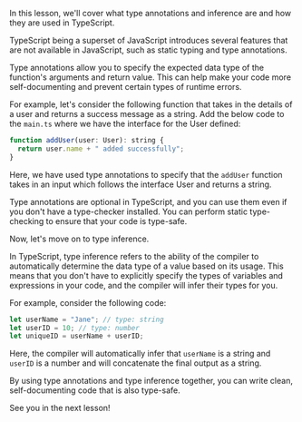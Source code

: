 In this lesson, we'll cover what type annotations and inference are and how they are used in TypeScript.

TypeScript being a superset of JavaScript introduces several features that are not available in JavaScript, such as static typing and type annotations.

Type annotations allow you to specify the expected data type of the function's arguments and return value. This can help make your code more self-documenting and prevent certain types of runtime errors.

For example, let's consider the following function that takes in the details of a user and returns a success message as a string. Add the below code to the `main.ts` where we have the interface for the User defined:

```js
function addUser(user: User): string {
  return user.name + " added successfully";
}
```

Here, we have used type annotations to specify that the `addUser` function takes in an input which follows the interface User and returns a string.

Type annotations are optional in TypeScript, and you can use them even if you don't have a type-checker installed. You can perform static type-checking to ensure that your code is type-safe.

Now, let's move on to type inference.

In TypeScript, type inference refers to the ability of the compiler to automatically determine the data type of a value based on its usage. This means that you don't have to explicitly specify the types of variables and expressions in your code, and the compiler will infer their types for you.

For example, consider the following code:

```js
let userName = "Jane"; // type: string
let userID = 10; // type: number
let uniqueID = userName + userID;
```

Here, the compiler will automatically infer that `userName` is a string and `userID` is a number and will concatenate the final output as a string.

By using type annotations and type inference together, you can write clean, self-documenting code that is also type-safe.

See you in the next lesson!
